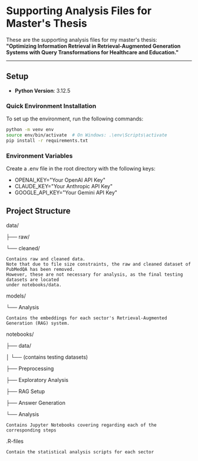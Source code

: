 # Supporting Analysis Files for Master's Thesis

These are the supporting analysis files for my master's thesis:  
**"Optimizing Information Retrieval in Retrieval-Augmented Generation Systems with Query Transformations for Healthcare and Education."**

---

## Setup

- **Python Version**: 3.12.5

### Quick Environment Installation
To set up the environment, run the following commands:

```bash
python -m venv env
source env/bin/activate  # On Windows: .\env\Scripts\activate
pip install -r requirements.txt
```

### Environment Variables
Create a .env file in the root directory with the following keys:
- OPENAI_KEY="Your OpenAI API Key"
- CLAUDE_KEY="Your Anthropic API Key"
- GOOGLE_API_KEY="Your Gemini API Key"

## Project Structure
data/

├── raw/

└── cleaned/

    Contains raw and cleaned data. 
	Note that due to file size constraints, the raw and cleaned dataset of PubMedQA has been removed. 
	However, these are not necessary for analysis, as the final testing datasets are located 
	under notebooks/data.



models/

└── Analysis

    Contains the embeddings for each sector's Retrieval-Augmented Generation (RAG) system.



notebooks/

├── data/

│   └── (contains testing datasets)

├── Preprocessing

├── Exploratory Analysis

├── RAG Setup

├── Answer Generation

└── Analysis

    Contains Jupyter Notebooks covering regarding each of the corresponding steps



.R-files

    Contain the statistical analysis scripts for each sector